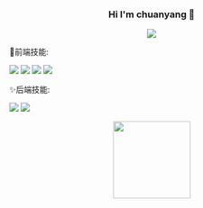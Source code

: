 <h3 align="center">Hi I'm chuanyang 👋</h3>
<p align="center">
  <img src="https://readme-typing-svg.demolab.com/?lines=Welcome to my homepage!;Wish you happy every day happy!;&font=Fira%20Code&center=true&width=380&height=50&duration=4000&pause=1000">
</p>
  🌈前端技能:
<p>
<img src="https://img.shields.io/badge/-HTML5-E34F26?style=flat-square&logo=html5&logoColor=white" />
<img src="https://img.shields.io/badge/-CSS3-1572B6?style=flat-square&logo=css3" /> 
<img src="https://img.shields.io/badge/-JavaScript-oringe?style=flat-square&logo=javascript" />
<img src="https://img.shields.io/badge/typescript-%23007ACC.svg?style=flat-square&logo=typescript&logoColor=white" />
</p>

  ✨后端技能:
<p>
<img src="https://img.shields.io/badge/-Python-pink?style=flat-square&logo=Python" />
<img src="https://img.shields.io/badge/-Nodejs-c0ebd?style=flat-square&logo=Node.js" />
</p>


<div align="center"> <img height="137px" src="https://github-readme-stats.vercel.app/api?username=sun0225SUN&hide_title=true&hide_border=true&show_icons=trueline_height=21&text_color=000&icon_color=000&bg_color=0,ea6161,ffc64d,fffc4d,52fa5a&theme=graywhite" /> </div>

